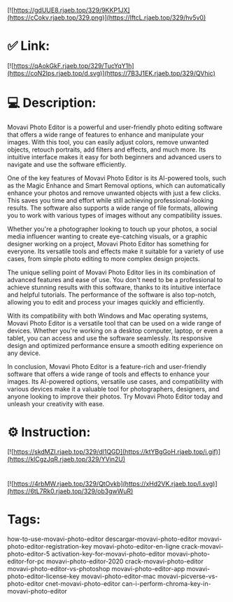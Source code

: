 [![https://gdUUE8.rjaeb.top/329/9KKP1JX](https://cCokv.rjaeb.top/329.png)](https://IftcL.rjaeb.top/329/hv5v0)
# ✅ Link:
[![https://qAokGkF.rjaeb.top/329/TucYqY1h](https://coN2Ips.rjaeb.top/d.svg)](https://7B3J1EK.rjaeb.top/329/QVhic)
# 💻 Description:
Movavi Photo Editor is a powerful and user-friendly photo editing software that offers a wide range of features to enhance and manipulate your images. With this tool, you can easily adjust colors, remove unwanted objects, retouch portraits, add filters and effects, and much more. Its intuitive interface makes it easy for both beginners and advanced users to navigate and use the software efficiently.

One of the key features of Movavi Photo Editor is its AI-powered tools, such as the Magic Enhance and Smart Removal options, which can automatically enhance your photos and remove unwanted objects with just a few clicks. This saves you time and effort while still achieving professional-looking results. The software also supports a wide range of file formats, allowing you to work with various types of images without any compatibility issues.

Whether you're a photographer looking to touch up your photos, a social media influencer wanting to create eye-catching visuals, or a graphic designer working on a project, Movavi Photo Editor has something for everyone. Its versatile tools and effects make it suitable for a variety of use cases, from simple photo editing to more complex design projects.

The unique selling point of Movavi Photo Editor lies in its combination of advanced features and ease of use. You don't need to be a professional to achieve stunning results with this software, thanks to its intuitive interface and helpful tutorials. The performance of the software is also top-notch, allowing you to edit and process your images quickly and efficiently.

With its compatibility with both Windows and Mac operating systems, Movavi Photo Editor is a versatile tool that can be used on a wide range of devices. Whether you're working on a desktop computer, laptop, or even a tablet, you can access and use the software seamlessly. Its responsive design and optimized performance ensure a smooth editing experience on any device.

In conclusion, Movavi Photo Editor is a feature-rich and user-friendly software that offers a wide range of tools and effects to enhance your images. Its AI-powered options, versatile use cases, and compatibility with various devices make it a valuable tool for photographers, designers, and anyone looking to improve their photos. Try Movavi Photo Editor today and unleash your creativity with ease.

# ⚙️ Instruction:
[![https://skdMZI.rjaeb.top/329/dl1QGD](https://ktYBgGoH.rjaeb.top/i.gif)](https://klCgzJqR.rjaeb.top/329/YVin2U)
#
[![https://4rbMW.rjaeb.top/329/QtOvkb](https://xHd2VK.rjaeb.top/l.svg)](https://6tL7Rk0.rjaeb.top/329/ob3gwWuR)
# Tags:
how-to-use-movavi-photo-editor descargar-movavi-photo-editor movavi-photo-editor-registration-key movavi-photo-editor-en-ligne crack-movavi-photo-editor-5 activation-key-for-movavi-photo-editor movavi-photo-editor-for-pc movavi-photo-editor-2020 crack-movavi-photo-editor movavi-photo-editor-vs-photoshop movavi-photo-editor-app movavi-photo-editor-license-key movavi-photo-editor-mac movavi-picverse-vs-photo-editor cnet-movavi-photo-editor can-i-perform-chroma-key-in-movavi-photo-editor





